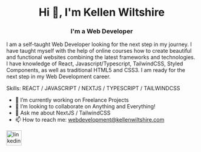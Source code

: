

<h1 align="center">Hi 👋, I'm Kellen Wiltshire</h1>
<h3 align="center">I'm a Web Developer</h3>
I am a self-taught Web Developer looking for the next step in my journey. I have taught myself with the help of online courses how to create beautiful and functional websites combining the latest frameworks and technologies. I have knowledge of React, Javascript/Typescript, TailwindCSS, Styled Components, as well as traditional HTML5 and CSS3. I am ready for the next step in my Web Development career.


Skills: REACT / JAVASCRIPT / NEXTJS / TYPESCRIPT / TAILWINDCSS

- 🔭 I’m currently working on Freelance Projects 
- 👯 I’m looking to collaborate on Anything and Everything! 
- 💬 Ask me about NextJS / TailwindCSS 
- 📫 How to reach me: webdevelopment@kellenwiltshire.com 


 [<img src='https://cdn.jsdelivr.net/npm/simple-icons@3.0.1/icons/linkedin.svg' alt='linkedin' height='40'>](https://www.linkedin.com/in/kellenwiltshire/)  


